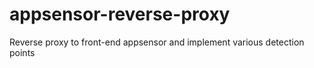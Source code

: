 # appsensor-reverse-proxy
Reverse proxy to front-end appsensor and implement various detection points
